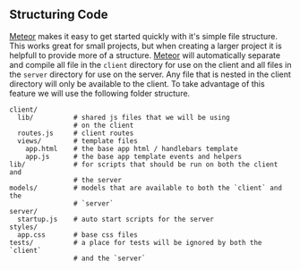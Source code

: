 ## Structuring Code

[Meteor][] makes it easy to get started quickly with it's simple file structure. This works great for small projects, but when creating a larger project it is helpfull to provide more of a structure. [Meteor] will automatically separate and compile all file in the `client` directory for use on the client and all files in the `server` directory for use on the server. Any file that is nested in the client directory will only be available to the client. To take advantage of this feature we will use the following folder structure.

```
client/
  lib/          # shared js files that we will be using
                # on the client
  routes.js     # client routes
  views/        # template files
    app.html    # the base app html / handlebars template 
    app.js      # the base app template events and helpers
lib/            # for scripts that should be run on both the client and
                # the server
models/         # models that are available to both the `client` and the
                # `server`
server/
  startup.js    # auto start scripts for the server
styles/
  app.css       # base css files
tests/          # a place for tests will be ignored by both the `client`
                # and the `server`
```

[meteor]: http://meteor.com
